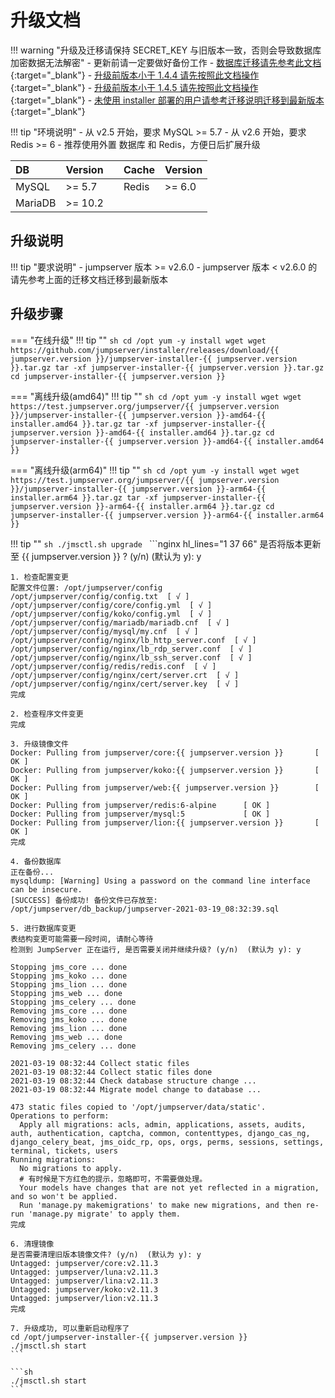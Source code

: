 # 升级文档

!!! warning "升级及迁移请保持 SECRET_KEY 与旧版本一致，否则会导致数据库加密数据无法解密"
    - 更新前请一定要做好备份工作
    - [数据库迁移请先参考此文档](mariadb-mysql.md){:target="_blank"}
    - [升级前版本小于 1.4.4 请先按照此文档操作](1.0.0-1.4.3.md){:target="_blank"}
    - [升级前版本小于 1.4.5 请先按照此文档操作](1.4.4.md){:target="_blank"}
    - [未使用 installer 部署的用户请参考迁移说明迁移到最新版本](../migration.md){:target="_blank"}

!!! tip "环境说明"
    - 从 v2.5 开始，要求 MySQL >= 5.7
    - 从 v2.6 开始，要求 Redis >= 6
    - 推荐使用外置 数据库 和 Redis，方便日后扩展升级

| DB      | Version |    | Cache | Version |
| :------ | :------ | :- | :---- | :------ |
| MySQL   | >= 5.7  |    | Redis | >= 6.0  |
| MariaDB | >= 10.2 |    |       |         |


## 升级说明

!!! tip "要求说明"
    - jumpserver 版本 >= v2.6.0
    - jumpserver 版本 <  v2.6.0 的请先参考上面的迁移文档迁移到最新版本

## 升级步骤

=== "在线升级"
    !!! tip ""
        ```sh
        cd /opt
        yum -y install wget
        wget https://github.com/jumpserver/installer/releases/download/{{ jumpserver.version }}/jumpserver-installer-{{ jumpserver.version }}.tar.gz
        tar -xf jumpserver-installer-{{ jumpserver.version }}.tar.gz
        cd jumpserver-installer-{{ jumpserver.version }}
        ```

=== "离线升级(amd64)"
    !!! tip ""
        ```sh
        cd /opt
        yum -y install wget
        wget https://test.jumpserver.org/jumpserver/{{ jumpserver.version }}/jumpserver-installer-{{ jumpserver.version }}-amd64-{{ installer.amd64 }}.tar.gz
        tar -xf jumpserver-installer-{{ jumpserver.version }}-amd64-{{ installer.amd64 }}.tar.gz
        cd jumpserver-installer-{{ jumpserver.version }}-amd64-{{ installer.amd64 }}
        ```

=== "离线升级(arm64)"
    !!! tip ""
        ```sh
        cd /opt
        yum -y install wget
        wget https://test.jumpserver.org/jumpserver/{{ jumpserver.version }}/jumpserver-installer-{{ jumpserver.version }}-arm64-{{ installer.arm64 }}.tar.gz
        tar -xf jumpserver-installer-{{ jumpserver.version }}-arm64-{{ installer.arm64 }}.tar.gz
        cd jumpserver-installer-{{ jumpserver.version }}-arm64-{{ installer.arm64 }}
        ```

!!! tip ""
    ```sh
    ./jmsctl.sh upgrade
    ```
    ```nginx hl_lines="1 37 66"
    是否将版本更新至 {{ jumpserver.version }} ? (y/n)  (默认为 y): y

    1. 检查配置变更
    配置文件位置: /opt/jumpserver/config
    /opt/jumpserver/config/config.txt  [ √ ]
    /opt/jumpserver/config/core/config.yml  [ √ ]
    /opt/jumpserver/config/koko/config.yml  [ √ ]
    /opt/jumpserver/config/mariadb/mariadb.cnf  [ √ ]
    /opt/jumpserver/config/mysql/my.cnf  [ √ ]
    /opt/jumpserver/config/nginx/lb_http_server.conf  [ √ ]
    /opt/jumpserver/config/nginx/lb_rdp_server.conf  [ √ ]
    /opt/jumpserver/config/nginx/lb_ssh_server.conf  [ √ ]
    /opt/jumpserver/config/redis/redis.conf  [ √ ]
    /opt/jumpserver/config/nginx/cert/server.crt  [ √ ]
    /opt/jumpserver/config/nginx/cert/server.key  [ √ ]
    完成

    2. 检查程序文件变更
    完成

    3. 升级镜像文件
    Docker: Pulling from jumpserver/core:{{ jumpserver.version }} 	    [ OK ]
    Docker: Pulling from jumpserver/koko:{{ jumpserver.version }} 	    [ OK ]
    Docker: Pulling from jumpserver/web:{{ jumpserver.version }}  	    [ OK ]
    Docker: Pulling from jumpserver/redis:6-alpine      [ OK ]
    Docker: Pulling from jumpserver/mysql:5 	        [ OK ]
    Docker: Pulling from jumpserver/lion:{{ jumpserver.version }} 	    [ OK ]
    完成

    4. 备份数据库
    正在备份...
    mysqldump: [Warning] Using a password on the command line interface can be insecure.
    [SUCCESS] 备份成功! 备份文件已存放至: /opt/jumpserver/db_backup/jumpserver-2021-03-19_08:32:39.sql

    5. 进行数据库变更
    表结构变更可能需要一段时间, 请耐心等待
    检测到 JumpServer 正在运行, 是否需要关闭并继续升级? (y/n)  (默认为 y): y

    Stopping jms_core ... done
    Stopping jms_koko ... done
    Stopping jms_lion ... done
    Stopping jms_web ... done
    Stopping jms_celery ... done
    Removing jms_core ... done
    Removing jms_koko ... done
    Removing jms_lion ... done
    Removing jms_web ... done
    Removing jms_celery ... done

    2021-03-19 08:32:44 Collect static files
    2021-03-19 08:32:44 Collect static files done
    2021-03-19 08:32:44 Check database structure change ...
    2021-03-19 08:32:44 Migrate model change to database ...

    473 static files copied to '/opt/jumpserver/data/static'.
    Operations to perform:
      Apply all migrations: acls, admin, applications, assets, audits, auth, authentication, captcha, common, contenttypes, django_cas_ng, django_celery_beat, jms_oidc_rp, ops, orgs, perms, sessions, settings, terminal, tickets, users
    Running migrations:
      No migrations to apply.
      # 有时候是下方红色的提示，忽略即可，不需要做处理。
      Your models have changes that are not yet reflected in a migration, and so won't be applied.
      Run 'manage.py makemigrations' to make new migrations, and then re-run 'manage.py migrate' to apply them.
    完成

    6. 清理镜像
    是否需要清理旧版本镜像文件? (y/n)  (默认为 y): y
    Untagged: jumpserver/core:v2.11.3
    Untagged: jumpserver/luna:v2.11.3
    Untagged: jumpserver/lina:v2.11.3
    Untagged: jumpserver/koko:v2.11.3
    Untagged: jumpserver/lion:v2.11.3
    完成

    7. 升级成功, 可以重新启动程序了
    cd /opt/jumpserver-installer-{{ jumpserver.version }}
    ./jmsctl.sh start
    ```

    ```sh
    ./jmsctl.sh start
    ```
